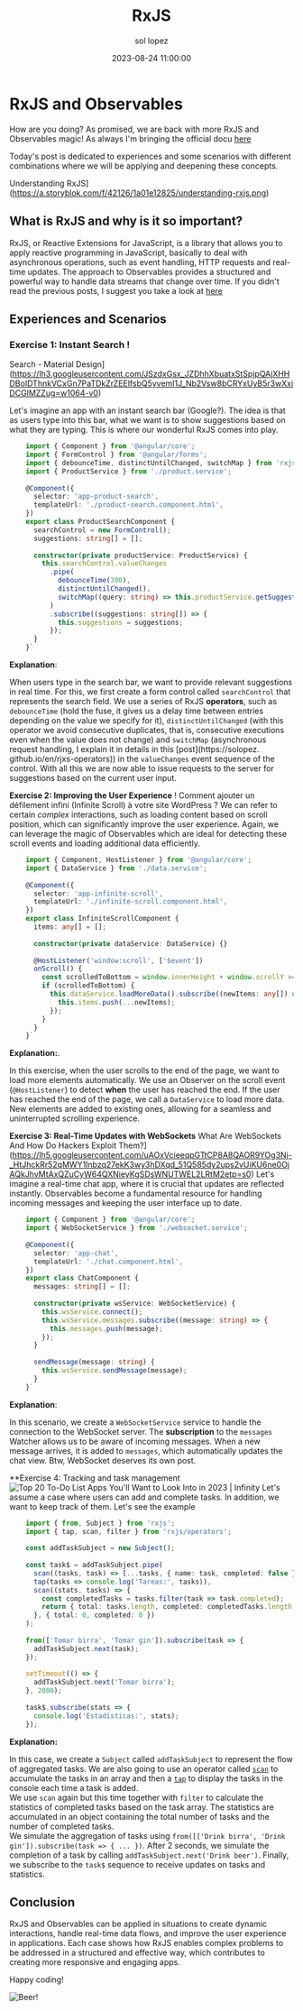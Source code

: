 ﻿---
date: 2023-08-24 11:00:00
layout: post
title: RxJS
description: RxJS Samples
language: en
image: "../assets/img/rxjs_3.png"
category: CODE
tags:
  - coding
  - rxjs
  - humor
author: sol lopez
---

# RxJS and Observables

How are you doing? As promised, we are back with more RxJS and Observables magic! As always I'm bringing the official docu [here](https://rxjs.dev/guide/overview) 
  
Today's post is dedicated to experiences and some scenarios with different combinations where we will be applying and deepening these concepts.

Understanding RxJS](https://a.storyblok.com/f/42126/1a01e12825/understanding-rxjs.png)
## What is RxJS and why is it so important?

RxJS, or Reactive Extensions for JavaScript, is a library that allows you to apply reactive programming in JavaScript, basically to deal with asynchronous operations, such as event handling, HTTP requests and real-time updates. The approach to Observables provides a structured and powerful way to handle data streams that change over time. If you didn't read the previous posts, I suggest you take a look at [here](https://solopez.github.io/es/rjxs-intro)

## Experiences and Scenarios
### **Exercise 1: Instant Search** !

Search - Material Design](https://lh3.googleusercontent.com/JSzdxGsx_JZDhhXbuatxStSpjpQAjXHHDBoIDThnkVCxGn7PaTDkZrZEElfsbQ5yvemI1J_Nb2Vsw8bCRYxUyB5r3wXxiDCGlMZZug=w1064-v0)

Let's imagine an app with an instant search bar (Google?). The idea is that as users type into this bar, what we want is to show suggestions based on what they are typing. This is where our wonderful RxJS comes into play.

```typescript
    import { Component } from '@angular/core';
    import { FormControl } from '@angular/forms';
    import { debounceTime, distinctUntilChanged, switchMap } from 'rxjs/operators';
    import { ProductService } from './product.service';
    
    @Component({
      selector: 'app-product-search',
      templateUrl: './product-search.component.html',
    })
    export class ProductSearchComponent {
      searchControl = new FormControl();
      suggestions: string[] = [];
    
      constructor(private productService: ProductService) {
        this.searchControl.valueChanges
          .pipe(
            debounceTime(300),
            distinctUntilChanged(),
            switchMap((query: string) => this.productService.getSuggestions(query))
          )
          .subscribe((suggestions: string[]) => {
            this.suggestions = suggestions;
          });
      }
    }` 
```
**Explanation**:

When users type in the search bar, we want to provide relevant suggestions in real time. For this, we first create a form control called `searchControl` that represents the search field. We use a series of RxJS **operators**, such as `debounceTime` (hold the fuse, it gives us a delay time between entries depending on the value we specify for it), `distinctUntilChanged` (with this operator we avoid consecutive duplicates, that is, consecutive executions even when the value does not change) and `switchMap` (asynchronous request handling, I explain it in details in this [post](https://solopez. github.io/en/rjxs-operators)) in the `valueChanges` event sequence of the control. 
With all this we are now able to issue requests to the server for suggestions based on the current user input.


**Exercise 2: Improving the User Experience** !
Comment ajouter un défilement infini (Infinite Scroll) à votre site WordPress ?
We can refer to certain *complex* interactions, such as loading content based on scroll position, which can significantly improve the user experience. Again, we can leverage the magic of Observables which are ideal for detecting these scroll events and loading additional data efficiently.

```typescript
    import { Component, HostListener } from '@angular/core';
    import { DataService } from './data.service';
    
    @Component({
      selector: 'app-infinite-scroll',
      templateUrl: './infinite-scroll.component.html',
    })
    export class InfiniteScrollComponent {
      items: any[] = [];
    
      constructor(private dataService: DataService) {}
    
      @HostListener('window:scroll', ['$event'])
      onScroll() {
        const scrolledToBottom = window.innerHeight + window.scrollY >= document.body.offsetHeight;
        if (scrolledToBottom) {
          this.dataService.loadMoreData().subscribe((newItems: any[]) => {
            this.items.push(...newItems);
          });
        }
      }
    }` 
```
**Explanation:**.

In this exercise, when the user scrolls to the end of the page, we want to load more elements automatically. We use an Observer on the scroll event (`@HostListener`) to detect **when** the user has reached the end. If the user has reached the end of the page, we call a `DataService` to load more data. New elements are added to existing ones, allowing for a seamless and uninterrupted scrolling experience.

**Exercise 3: Real-Time Updates with WebSockets**
What Are WebSockets And How Do Hackers Exploit Them?](https://lh5.googleusercontent.com/uAOxVcieeqpGTtCP8A8QAOR9YOg3Nj-_HtJhckRr52qMWY1Inbzq27ekK3wy3hDXqd_51Q585dy2ups2vUiKU6ne0OjAQkJhvMtAxQZuCyW64QXNieyKgSDsWNUTWEL2LRtM2etp=s0)
Let's imagine a real-time chat app, where it is crucial that updates are reflected instantly. Observables become a fundamental resource for handling incoming messages and keeping the user interface up to date.


```typescript
    import { Component } from '@angular/core';
    import { WebSocketService } from './websocket.service';
    
    @Component({
      selector: 'app-chat',
      templateUrl: './chat.component.html',
    })
    export class ChatComponent {
      messages: string[] = [];
    
      constructor(private wsService: WebSocketService) {
        this.wsService.connect();
        this.wsService.messages.subscribe((message: string) => {
          this.messages.push(message);
        });
      }
    
      sendMessage(message: string) {
        this.wsService.sendMessage(message);
      }
    }` 
```
**Explanation**:

In this scenario, we create a `WebSocketService` service to handle the connection to the WebSocket server. The **subscription** to the `messages` Watcher allows us to be aware of incoming messages. When a new message arrives, it is added to `messages`, which automatically updates the chat view.
Btw, WebSocket deserves its own post.

**Exercise 4: Tracking and task management
![Top 20 To-Do List Apps You'll Want to Look Into in 2023 | Infinity](https://startinfinity.s3.us-east-2.amazonaws.com/production/blog/post/15/main/xXMabYYezGITsPPA8PduAZXEmXvz0Xr71FEQGqy4.png)
Let's assume a case where users can add and complete tasks. In addition, we want to keep track of them. Let's see the example


```typescript
    import { from, Subject } from 'rxjs';
    import { tap, scan, filter } from 'rxjs/operators';
    
    const addTaskSubject = new Subject();
    
    const task$ = addTaskSubject.pipe(
      scan((tasks, task) => [...tasks, { name: task, completed: false }], []),
      tap(tasks => console.log('Tareas:', tasks)),
      scan((stats, tasks) => {
        const completedTasks = tasks.filter(task => task.completed);
        return { total: tasks.length, completed: completedTasks.length };
      }, { total: 0, completed: 0 })
    );
    
    from(['Tomar birra', 'Tomar gin']).subscribe(task => {
      addTaskSubject.next(task);
    });
    
    setTimeout(() => {
      addTaskSubject.next('Tomar birra');
    }, 2000);
    
    task$.subscribe(stats => {
      console.log('Estadísticas:', stats);
    });
```

**Explanation:**

In this case, we create a `Subject` called `addTaskSubject` to represent the flow of aggregated tasks.
We are also going to use an operator called [`scan`](https://www.learnrxjs.io/learn-rxjs/operators/transformation/scan) to accumulate the tasks in an array and then a [`tap`](https://www.learnrxjs.io/learn-rxjs/operators/utility/do) to display the tasks in the console each time a task is added.     
We use `scan` again but this time together with `filter` to calculate the statistics of completed tasks based on the task array. The statistics are accumulated in an object containing the total number of tasks and the number of completed tasks.    
We simulate the aggregation of tasks using `from([['Drink birra', 'Drink gin']).subscribe(task => { ... })`. After 2 seconds, we simulate the completion of a task by calling `addTaskSubject.next('Drink beer')`.
Finally, we subscribe to the `task$` sequence to receive updates on tasks and statistics.

## Conclusion

RxJS and Observables can be applied in situations to create dynamic interactions, handle real-time data flows, and improve the user experience in applications. Each case shows how RxJS enables complex problems to be addressed in a structured and effective way, which contributes to creating more responsive and engaging apps.

Happy coding!

![Beer!](https://solopez.github.io/assets/img/beer-code.jpg)